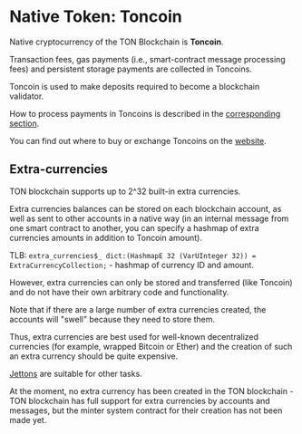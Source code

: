 # Native Token: Toncoin

Native cryptocurrency of the TON Blockchain is **Toncoin**.

Transaction fees, gas payments (i.e., smart-contract message processing fees) and persistent storage payments are collected in Toncoins.

Toncoin is used to make deposits required to become a blockchain validator.

How to process payments in Toncoins is described in the [corresponding section](/develop/dapps/payment-processing/overview).

You can find out where to buy or exchange Toncoins on the [website](https://ton.org/coin).

## Extra-currencies

TON blockchain supports up to 2^32 built-in extra currencies. 

Extra currencies balances can be stored on each blockchain account, as well as sent to other accounts in a native way (in an internal message from one smart contract to another, you can specify a hashmap of extra currencies amounts in addition to Toncoin amount).

TLB: `extra_currencies$_ dict:(HashmapE 32 (VarUInteger 32)) = ExtraCurrencyCollection;` - hashmap of currency ID and amount.

However, extra currencies can only be stored and transferred (like Toncoin) and do not have their own arbitrary code and functionality.

Note that if there are a large number of extra currencies created, the accounts will "swell" because they need to store them.

Thus, extra currencies are best used for well-known decentralized currencies (for example, wrapped Bitcoin or Ether) and the creation of such an extra currency should be quite expensive.

[Jettons](/learn/defi/tokens#jettons) are suitable for other tasks.

At the moment, no extra currency has been created in the TON blockchain - TON blockchain has full support for extra currencies by accounts and messages, but the minter system contract for their creation has not been made yet.